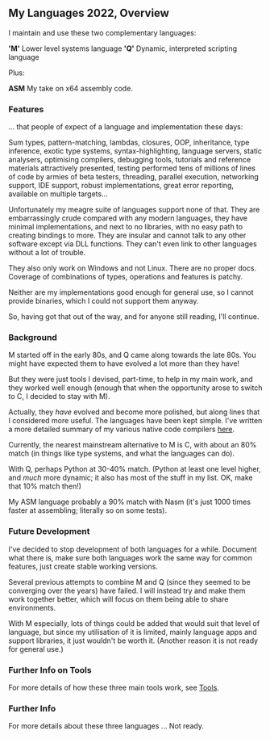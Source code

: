 ## My Languages 2022, Overview

I maintain and use these two complementary languages:

**'M'** Lower level systems language
**'Q'** Dynamic, interpreted scripting language

Plus:

**ASM** My take on x64 assembly code.

### Features

... that people of expect of a language and implementation these days:

Sum types, pattern-matching, lambdas, closures, OOP, inheritance, type inference, exotic type systems, syntax-highlighting, language servers, static analysers, optimising compilers, debugging tools, tutorials and reference materials attractively presented, testing performed tens of millions of lines of code by armies of beta testers, threading, parallel execution, networking support, IDE support, robust implementations, great error reporting, available on multiple targets...

Unfortunately my meagre suite of languages support none of that. They are embarrassingly crude compared with any modern languages, they have minimal implementations, and next to no libraries, with no easy path to creating bindings to more. They are insular and cannot talk to any other software except via DLL functions. They can't even link to other languages without a lot of trouble.

They also only work on Windows and not Linux. There are no proper docs. Coverage of combinations of types, operations and features is patchy.

Neither are my implementations good enough for general use, so I cannot provide binaries, which I could not support them anyway.

So, having got that out of the way, and for anyone still reading, I'll continue.

### Background

M started off in the early 80s, and Q came along towards the late 80s. You might have expected them to have evolved a lot more than they have!

But they were just tools I devised, part-time, to help in my main work, and they worked well enough (enough that when the opportunity arose to switch to C, I decided to stay with M).

Actually, they *have* evolved and become more polished, but along lines that I considered more useful. The languages have been kept simple. I've written a more detailed summary of my various native code compilers [here](../mycompilers.md).

Currently, the nearest mainstream alternative to M is C, with about an 80% match (in things like type systems, and what the languages can do).

With Q, perhaps Python at 30-40% match. (Python at least one level higher, and *much* more dynamic; it also has most of the stuff in my list. OK, make that 10% match then!)

My ASM language probably a 90% match with Nasm (it's just 1000 times faster at assembling; literally so on some tests).

### Future Development

I've decided to stop development of both languages for a while. Document what there is, make sure both languages work the same way for common features, just create stable working versions.

Several previous attempts to combine M and Q (since they seemed to be converging over the years) have failed. I will instead try and make them work together better, which will focus on them being able to share environments.

With M especially, lots of things could be added that would suit that level of language, but since my utilisation of it is limited, mainly language apps and support libraries, it just wouldn't be worth it. (Another reason it is not ready for general use.)

### Further Info on Tools

For more details of how these three main tools work, see [Tools](Tools.md).

### Further Info

For more details about these three languages ... Not ready.
